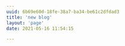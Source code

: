 ```yaml
---
uuid: 6b69e60d-18fe-38a7-ba34-be61c2dfdad3
title: 'new blog'
layout: 'page'
date: 2021-05-16 11:54:15

---
```

